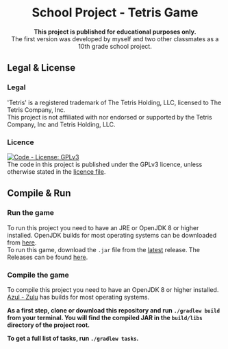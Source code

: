 <div style="text-align: center;">

# School Project - Tetris Game
<b>This project is published for educational purposes only.</b>
<br>
The first version was developed by myself and two other classmates as a 10th grade school project.

</div>

## Legal & License
### Legal
'Tetris' is a registered trademark of The Tetris Holding, LLC, licensed to The Tetris Company, Inc.
<br>
This project is not affiliated with nor endorsed or supported by the Tetris Company, Inc and Tetris Holding, LLC.
<br>

### Licence
[![Code - License: GPLv3](https://img.shields.io/badge/License-GPLv3-orange.svg)](LICENSE)
<br>
The code in this project is published under the GPLv3 licence, unless otherwise stated in the [licence file](LICENSE).

## Compile & Run
### Run the game
To run this project you need to have an JRE or OpenJDK 8 or higher installed.
OpenJDK builds for most operating systems can be downloaded from [here](https://www.azul.com/downloads).
<br>
To run this game, download the `.jar` file from the <u>latest</u> release.
The Releases can be found [here](https://github.com/BlockyTheDev/school-project-tetris/releases).

### Compile the game
To compile this project you need to have an OpenJDK 8 or higher installed.
[Azul - Zulu](https://www.azul.com/downloads) has builds for most operating systems.
<b>

As a first step, clone or download this repository and run `./gradlew build` from your terminal.
You will find the compiled JAR in the `build/libs` directory of the project root.

To get a full list of tasks, run `./gradlew tasks`.

